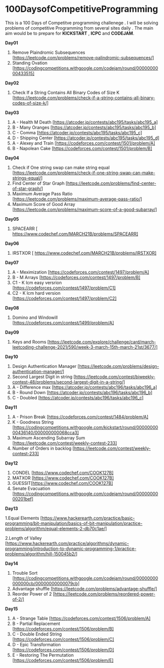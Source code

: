 # 100DaysofCompetitiveProgramming

This is a 100 Days of Competitve programming challenege . I will be solving problems of competitive Programming from several sites daily .
The main aim would be to prepare for **KICKSTART** , **ICPC** and **CODEJAM**.

**Day01**

1. Remove Plaindromic Subsequences [https://leetcode.com/problems/remove-palindromic-subsequences/]
2. Standing Ovation [https://codingcompetitions.withgoogle.com/codejam/round/0000000000433515]

**Day02**

1. Check If a String Contains All Binary Codes of Size K [https://leetcode.com/problems/check-if-a-string-contains-all-binary-codes-of-size-k/]

**Day03**

1. A - Health M Death [https://atcoder.jp/contests/abc195/tasks/abc195_a]
2. B - Many Oranges [https://atcoder.jp/contests/abc195/tasks/abc195_b]
3. C - Comma [https://atcoder.jp/contests/abc195/tasks/abc195_c]
4. D - Shipping Center [https://atcoder.jp/contests/abc195/tasks/abc195_d]
5. A - Alexey and Train [https://codeforces.com/contest/1501/problem/A]
6. B - Napolean Cake [https://codeforces.com/contest/1501/problem/B]

**Day04**

1. Check if One string swap can make string equal [https://leetcode.com/problems/check-if-one-string-swap-can-make-strings-equal/]
2. Find Center of Star Graph [https://leetcode.com/problems/find-center-of-star-graph/]
3. Maximum Average Pass Ratio [https://leetcode.com/problems/maximum-average-pass-ratio/]
4. Maximum Score of Good Array [https://leetcode.com/problems/maximum-score-of-a-good-subarray/]

**Day05**

1. SPACEARR [ https://www.codechef.com/MARCH21B/problems/SPACEARR]

**Day06**

1. IRSTXOR [ https://www.codechef.com/MARCH21B/problems/IRSTXOR]

**Day07**

1. A - Meximization [https://codeforces.com/contest/1497/problem/A]
2. B - M Arrays [https://codeforces.com/contest/1497/problem/B]
3. C1 - K lcm easy versrion [https://codeforces.com/contest/1497/problem/C1]
4. C2 - K lcm hard version [https://codeforces.com/contest/1497/problem/C2]

**Day08**

1.  Domino and Windowill [https://codeforces.com/contest/1499/problem/A]

**Day09**

1. Keys and Rooms [https://leetcode.com/explore/challenge/card/march-leetcoding-challenge-2021/590/week-3-march-15th-march-21st/3677/]

**Day10**

1. Design Authentication Manager [https://leetcode.com/problems/design-authentication-manager/]
2. Second Largest Digit in string [https://leetcode.com/contest/biweekly-contest-48/problems/second-largest-digit-in-a-string/]
3. A - Difference max [https://atcoder.jp/contests/abc196/tasks/abc196_a]
4. B - Round Down [https://atcoder.jp/contests/abc196/tasks/abc196_b]
5. C - Doubled [https://atcoder.jp/contests/abc196/tasks/abc196_c]

**Day11**

1. A - Prison Break [https://codeforces.com/contest/1484/problem/A]
2. K - Goodness String [https://codingcompetitions.withgoogle.com/kickstart/round/0000000000436140/000000000068cca3]
3. Maximum Ascending Subarray Sum [https://leetcode.com/contest/weekly-contest-233]
4. Number of Orders in backlog [https://leetcode.com/contest/weekly-contest-233]

**Day12**

1. CONDEL [https://www.codechef.com/COOK127B]
2. MATXOR [https://www.codechef.com/COOK127B]
3. GUESSIT[https://www.codechef.com/COOK127B]
4. Senate Evacuation [https://codingcompetitions.withgoogle.com/codejam/round/0000000000201bef]

**Day13**

1.Equal Elements [https://www.hackerearth.com/practice/basic-programming/bit-manipulation/basics-of-bit-manipulation/practice-problems/algorithm/equal-elements-2-db70c1ae/]

2.Length of Valley [https://www.hackerearth.com/practice/algorithms/dynamic-programming/introduction-to-dynamic-programming-1/practice-problems/algorithm/hill-150045b2/]

**Day14**

1. Trouble Sort [https://codingcompetitions.withgoogle.com/codejam/round/00000000000000cb/00000000000079cb]
2. Advantage shuffle [https://leetcode.com/problems/advantage-shuffle/]
3. Reorder Power of 2 [https://leetcode.com/problems/reordered-power-of-2/]

**Day15**

1. A - Strange Table [https://codeforces.com/contest/1506/problem/A]
2. B - Partial Replacement [https://codeforces.com/contest/1506/problem/B]
3. C - Double Ended String [https://codeforces.com/contest/1506/problem/C]
4. D - Epic Transformation [https://codeforces.com/contest/1506/problem/D]
5. E - Restoring The Permutation [https://codeforces.com/contest/1506/problem/E]

